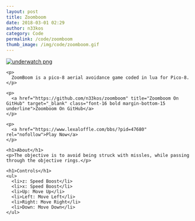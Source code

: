 ```yaml
---
layout: post
title: Zoomboom
date: 2018-03-01 02:29
author: n33kos
category: Code
permalink: /code/zoomboom
thumb_image: /img/code/zoomboom.gif
---
```


<div class="margin-bottom-15">
	<div class="margin-bottom-15">
    <p>
      <a target="_blank" href="https://camo.githubusercontent.com/4c2a231074f81064779006841833e3cbade4b1e0/68747470733a2f2f7777772e6c6578616c6f66666c652e636f6d2f6262732f63706f7374732f342f34373637392e70382e706e67">
        <img src="https://camo.githubusercontent.com/4c2a231074f81064779006841833e3cbade4b1e0/68747470733a2f2f7777772e6c6578616c6f66666c652e636f6d2f6262732f63706f7374732f342f34373637392e70382e706e67" alt="underwatch png" title="ZoomBoom PNG" data-canonical-src="https://www.lexaloffle.com/bbs/cposts/4/47679.p8.png" style="max-width:100%;">
      </a>
    </p>

    <p>
      ZoomBoom is a pico-8 aerial avoidance game coded in lua for Pico-8.
    </p>

    <p>
      <a href="https://github.com/n33kos/zoomboom" title="Zoomboom On GitHub" target="_blank" class="font-16 bold margin-bottom-15 underline">Zoomboom On GitHub</a>
    </p>

    <p>
      <a href="https://www.lexaloffle.com/bbs/?pid=47680" rel="nofollow">Play Now</a>
    </p>

    <h1>About</h1>
    <p>The objective is to avoid being struck with missles, while passing through the objective rings.</p>

    <h1>Controls</h1>
    <ul>
      <li>z: Speed Boost</li>
      <li>x: Speed Boost</li>
      <li>Up: Move Up</li>
      <li>Left: Move Left</li>
      <li>Right: Move Right</li>
      <li>Down: Move Down</li>
    </ul>

  </div>
</div>
